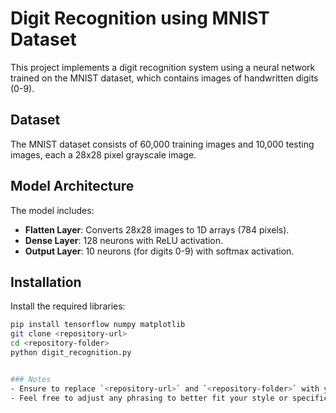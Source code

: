 # Digit Recognition using MNIST Dataset

This project implements a digit recognition system using a neural network trained on the MNIST dataset, which contains images of handwritten digits (0-9).

## Dataset

The MNIST dataset consists of 60,000 training images and 10,000 testing images, each a 28x28 pixel grayscale image.

## Model Architecture

The model includes:
- **Flatten Layer**: Converts 28x28 images to 1D arrays (784 pixels).
- **Dense Layer**: 128 neurons with ReLU activation.
- **Output Layer**: 10 neurons (for digits 0-9) with softmax activation.

## Installation

Install the required libraries:

```bash
pip install tensorflow numpy matplotlib
git clone <repository-url>
cd <repository-folder>
python digit_recognition.py


### Notes
- Ensure to replace `<repository-url>` and `<repository-folder>` with your actual repository details.
- Feel free to adjust any phrasing to better fit your style or specifics of your project!
